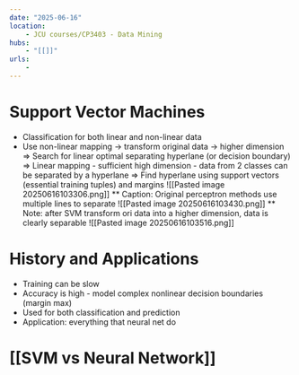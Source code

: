 ```yaml
---
date: "2025-06-16"
location: 
    - JCU courses/CP3403 - Data Mining
hubs: 
    - "[[]]"
urls:
    - 
---
```


# Support Vector Machines
+ Classification for both linear and non-linear data
+ Use non-linear mapping -> transform original data -> higher dimension
=> Search for linear optimal separating hyperlane (or decision boundary)
=> Linear mapping - sufficient high dimension - data from 2 classes can be separated by a hyperlane
=> Find hyperlane using support vectors (essential training tuples) and margins
![[Pasted image 20250616103306.png]]
** Caption: Original perceptron methods use multiple lines to separate
![[Pasted image 20250616103430.png]]
** Note: after SVM transform ori data into a higher dimension, data is clearly separable
![[Pasted image 20250616103516.png]]

# History and Applications
+ Training can be slow
+ Accuracy is high - model complex nonlinear decision boundaries (margin max)
+ Used for both classification and prediction
+ Application: everything that neural net do

# [[SVM vs Neural Network]]
